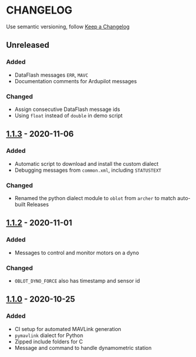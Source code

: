 # CHANGELOG

Use semantic versioning, follow [Keep a Changelog](https://keepachangelog.com/en/1.0.0/)

## Unreleased
### Added
- DataFlash messages `ERR`, `MAVC`
- Documentation comments for Ardupilot messages

### Changed
- Assign consecutive DataFlash message ids
- Using `float` instead of `double` in demo script

## [1.1.3] - 2020-11-06
### Added
- Automatic script to download and install the custom dialect
- Debugging messages from `common.xml`, including `STATUSTEXT`

### Changed
- Renamed the python dialect module to `oblot` from `archer` to match auto-built Releases

## [1.1.2] - 2020-11-01
### Added
- Messages to control and monitor motors on a dyno

### Changed
- `OBLOT_DYNO_FORCE` also has timestamp and sensor id

## [1.1.0] - 2020-10-25
### Added
- CI setup for automated MAVLink generation
- `pymavlink` dialect for Python
- Zipped include folders for C
- Message and command to handle dynamometric station

[1.1.3]: https://gitlab.com/wut-daas/oblot-embedded/-/releases/1.1.3
[1.1.2]: https://gitlab.com/wut-daas/oblot-embedded/-/releases/1.1.2
[1.1.0]: https://gitlab.com/wut-daas/oblot-embedded/-/releases/1.1.0
